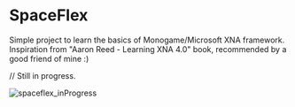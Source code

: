# SpaceFlex
Simple project to learn the basics of Monogame/Microsoft XNA framework.  Inspiration from "Aaron Reed - Learning XNA 4.0" book, recommended by a good friend of mine :)

// Still in progress.

![spaceflex_inProgress](https://user-images.githubusercontent.com/28048969/77811378-181c3e00-709a-11ea-99c2-f01560586536.PNG)
